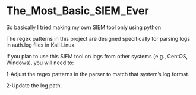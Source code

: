 # The_Most_Basic_SIEM_Ever
So basically I tried making my own SIEM tool only using python

The regex patterns in this project are designed specifically for parsing logs in auth.log files in Kali Linux.

If you plan to use this SIEM tool on logs from other systems (e.g., CentOS, Windows), you will need to:

1-Adjust the regex patterns in the parser to match that system’s log format.

2-Update the log path.
